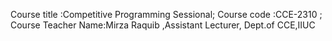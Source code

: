 Course title :Competitive Programming Sessional; Course code :CCE-2310 ; Course Teacher Name:Mirza Raquib ,Assistant Lecturer, Dept.of CCE,IIUC
